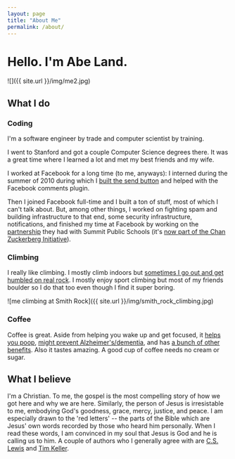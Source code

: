 ```yaml
---
layout: page
title: "About Me"
permalink: /about/
---
```


# Hello. I'm Abe Land.

![]({{ site.url }}/img/me2.jpg)

## What I do

### Coding

I'm a software engineer by trade and computer scientist by training.

I went to Stanford and got a couple Computer Science degrees there. It was a great time where I learned a lot and met my best friends and my wife.

I worked at Facebook for a long time (to me, anyways): I interned during the summer of 2010 during which I [built the send button](https://www.facebook.com/notes/facebook-engineering/building-the-send-button/10150165494748920/) and helped with the Facebook comments plugin.

Then I joined Facebook full-time and I built a ton of stuff, most of which I can't talk about. But, among other things, I worked on fighting spam and building infrastructure to that end, some security infrastructure, notifications, and finished my time at Facebook by working on the [partnership](https://newsroom.fb.com/news/2015/09/introducing-facebook-and-summits-k-12-education-project/) they had with Summit Public Schools (it's [now part of the Chan Zuckerberg Initiative](https://www.facebook.com/summitpersonalizedlearning/posts/1874297772785076)).

### Climbing

I really like climbing. I mostly climb indoors but [sometimes I go out and get humbled on real rock](https://www.mountainproject.com/u/abe-land//112504014?action=ticks&). I mostly enjoy sport climbing but most of my friends boulder so I do that too even though I find it super boring.

![me climbing at Smith Rock]({{ site.url }}/img/smith_rock_climbing.jpg)

### Coffee

Coffee is great. Aside from helping you wake up and get focused, it [helps you poop](https://www.washingtonpost.com/news/speaking-of-science/wp/2015/08/10/why-does-coffee-make-you-poop/), [might prevent Alzheimer's/dementia](https://www.ncbi.nlm.nih.gov/pubmed/20182054), and has [a bunch of other benefits](http://www.mayoclinic.org/healthy-lifestyle/nutrition-and-healthy-eating/expert-answers/coffee-and-health/faq-20058339). Also it tastes amazing. A good cup of coffee needs no cream or sugar.

## What I believe

I'm a Christian. To me, the gospel is the most compelling story of how we got here and why we are here. Similarly, the person of Jesus is irresistable to me, embodying God's goodness, grace, mercy, justice, and peace. I am especially drawn to the 'red letters' -- the parts of the Bible which are Jesus' own words recorded by those who heard him personally. When I read these words, I am convinced in my soul that Jesus is God and he is calling us to him. A couple of authors who I generally agree with are [C.S. Lewis](https://en.wikipedia.org/wiki/C._S._Lewis) and [Tim Keller](https://en.wikipedia.org/wiki/Tim_Keller_(pastor)).
